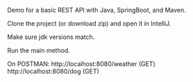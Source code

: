 Demo for a basic REST API with Java, SpringBoot, and Maven.

Clone the project (or download zip) and open it in IntelliJ.

Make sure jdk versions match.

Run the main method.

On POSTMAN:
http://localhost:8080/weather (GET)
http://localhost:8080/dog (GET)

